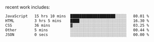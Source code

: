 
<!--<img width="1415" height="100" alt="blu" src="https://github.com/rdsilva01/rdsilva01/assets/101207588/deb060e5-d035-4f09-b511-e3f50605b207">-->

<!-- \> Enthusiastic about developing and building solutions <br>
\> Computer Science and Engineering @ UBI -->

<!-- <a href="https://www.rodrigosilva.live/">personal website</a> 🏁 -->

<!-- ![](https://komarev.com/ghpvc/?username=rdsilva01) -->

recent work includes:
<!--START_SECTION:waka-->

```txt
JavaScript   15 hrs 10 mins  ████████████████████░░░░░   80.01 %
HTML         3 hrs 5 mins    ████░░░░░░░░░░░░░░░░░░░░░   16.30 %
CSS          36 mins         ▓░░░░░░░░░░░░░░░░░░░░░░░░   03.25 %
Other        5 mins          ░░░░░░░░░░░░░░░░░░░░░░░░░   00.44 %
JSON         0 secs          ░░░░░░░░░░░░░░░░░░░░░░░░░   00.00 %
```

<!--END_SECTION:waka-->


